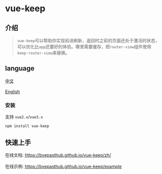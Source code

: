 # vue-keep

## 介绍

>`vue-keep`可以帮助你实现前进刷新，返回时之前的页面还处于激活的状态，可以优化比`app`还要好的体验。哪里需要缓存，把`router-view`组件使用`keep-router-view`来替换。

## language

<a href="./README.md">中文</a></br>  
<a href="./README_en-US.md">English</a>

### 安装

支持 `vue2.x`/`vue3.x`
```
npm install vue-keep
```

## 快速上手

在线文档: <a href="https://byepasthub.github.io/vue-keep/">https://byepasthub.github.io/vue-keep/zh/</a></br>  
在线示例: <a href="https://byepasthub.github.io/vue-keep/example">https://byepasthub.github.io/vue-keep/example</a>

